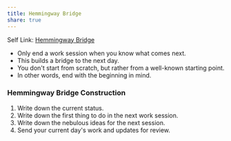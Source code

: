 ```yaml
---
title: Hemmingway Bridge
share: true
---
```


Self Link: [Hemmingway Bridge](Hemmingway%20Bridge.md)

* Only end a work session when you know what comes next.
* This builds a bridge to the next day.
* You don't start from scratch, but rather from a well-known starting point.
* In other words, end with the beginning in mind.

### Hemmingway Bridge Construction

1. Write down the current status.
1. Write down the first thing to do in the next work session.
1. Write down the nebulous ideas for the next session.
1. Send your current day's work and updates for review.
